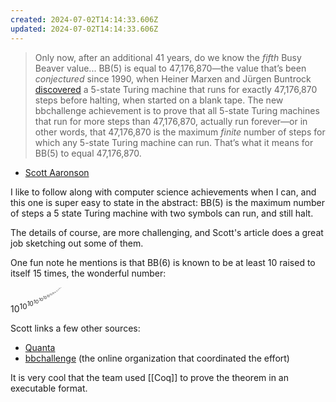 ```yaml
---
created: 2024-07-02T14:14:33.606Z
updated: 2024-07-02T14:14:33.606Z
---
```

> Only now, after an additional 41 years, do we know the _fifth_ Busy Beaver value... BB(5) is equal to 47,176,870—the value that’s been _conjectured_ since 1990, when Heiner Marxen and Jürgen Buntrock [discovered](https://turbotm.de/~heiner/BB/mabu90.html) a 5-state Turing machine that runs for exactly 47,176,870 steps before halting, when started on a blank tape. The new bbchallenge achievement is to prove that all 5-state Turing machines that run for more steps than 47,176,870, actually run forever—or in other words, that 47,176,870 is the maximum _finite_ number of steps for which any 5-state Turing machine can run. That’s what it means for BB(5) to equal 47,176,870.

- [Scott Aaronson](https://scottaaronson.blog/?p=8088)

I like to follow along with computer science achievements when I can, and this one is super easy to state in the abstract: BB(5) is the maximum number of steps a 5 state Turing machine with two symbols can run, and still halt.

The details of course, are more challenging, and Scott's article does a great job sketching out some of them.

One fun note he mentions is that BB(6) is known to be at least 10 raised to itself 15 times, the wonderful number:

$10^{10^{10^{10^{10^{10^{10^{10^{10^{10^{10^{10^{10^{10^{10}}}}}}}}}}}}}}$

Scott links a few other sources:

- [Quanta](https://www.quantamagazine.org/amateur-mathematicians-find-fifth-busy-beaver-turing-machine-20240702)
- [bbchallenge](https://discuss.bbchallenge.org/t/july-2nd-2024-we-have-proved-bb-5-47-176-870/237) (the online organization that coordinated the effort)

It is very cool that the team used [[Coq]] to prove the theorem in an executable format.